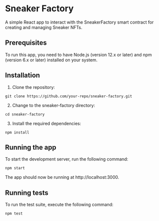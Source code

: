 # Sneaker Factory

A simple React app to interact with the SneakerFactory smart contract for creating and managing Sneaker NFTs.

## Prerequisites

To run this app, you need to have Node.js (version 12.x or later) and npm (version 6.x or later) installed on your system.

## Installation

1. Clone the repository:

`git clone https://github.com/your-repo/sneaker-factory.git`

2. Change to the sneaker-factory directory:

`cd sneaker-factory`

3. Install the required dependencies:

`npm install`

## Running the app

To start the development server, run the following command:

`npm start`

The app should now be running at http://localhost:3000.

## Running tests

To run the test suite, execute the following command:

`npm test`

